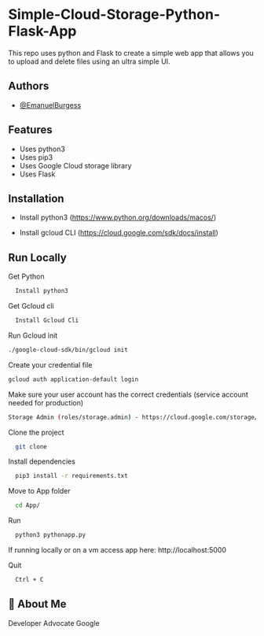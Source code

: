 
# Simple-Cloud-Storage-Python-Flask-App

This repo uses python and Flask to create a simple web app that allows you to upload and delete files using an ultra simple UI.

## Authors

- [@EmanuelBurgess](https://iamEmanuelBurgess.blog)


## Features

- Uses python3
- Uses pip3
- Uses Google Cloud storage library 
- Uses Flask 


## Installation


- Install python3 (https://www.python.org/downloads/macos/)

- Install gcloud CLI (https://cloud.google.com/sdk/docs/install)


## Run Locally

Get Python

```bash
  Install python3 
```

Get Gcloud cli

```bash
  Install Gcloud Cli
```

Run Gcloud init

```bash
./google-cloud-sdk/bin/gcloud init
```

Create your credential file

```bash
gcloud auth application-default login
```

Make sure your user account has the correct credentials (service account needed for production)

```bash
Storage Admin (roles/storage.admin) - https://cloud.google.com/storage/docs/access-control/iam-roles#standard-roles
```

Clone the project

```bash
  git clone 
```

Install dependencies

```bash
  pip3 install -r requirements.txt
```

Move to App folder

```bash
  cd App/
```

Run

```bash
  python3 pythonapp.py
```

If running locally or on a vm access app here: http://localhost:5000
    
Quit
```bash
  Ctrl + C
```


## 🚀 About Me
Developer Advocate Google

